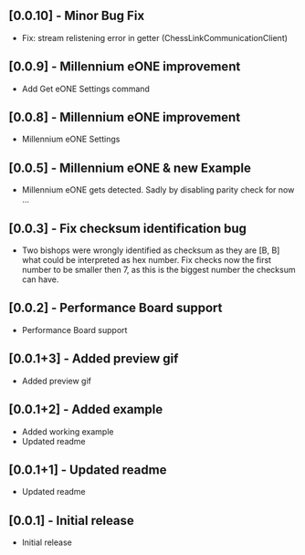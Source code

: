 ## [0.0.10] - Minor Bug Fix

* Fix: stream relistening error in getter (ChessLinkCommunicationClient)

## [0.0.9] - Millennium eONE improvement

* Add Get eONE Settings command

## [0.0.8] - Millennium eONE improvement

* Millennium eONE Settings

## [0.0.5] - Millennium eONE & new Example

* Millennium eONE gets detected. Sadly by disabling parity check for now ...

## [0.0.3] - Fix checksum identification bug

* Two bishops were wrongly identified as checksum as they are [B, B] what could be interpreted as hex number. Fix checks now the first number to be smaller then 7, as this is the biggest number the checksum can have.

## [0.0.2] - Performance Board support

* Performance Board support

## [0.0.1+3] - Added preview gif

* Added preview gif

## [0.0.1+2] - Added example

* Added working example
* Updated readme

## [0.0.1+1] - Updated readme

* Updated readme

## [0.0.1] - Initial release

* Initial release
